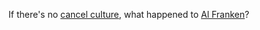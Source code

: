 If there's no <a href="https://en.wikipedia.org/wiki/Cancel_culture">cancel culture</a>, what happened to <a href="https://en.wikipedia.org/wiki/Al_Franken#Resignation">Al Franken</a>?
